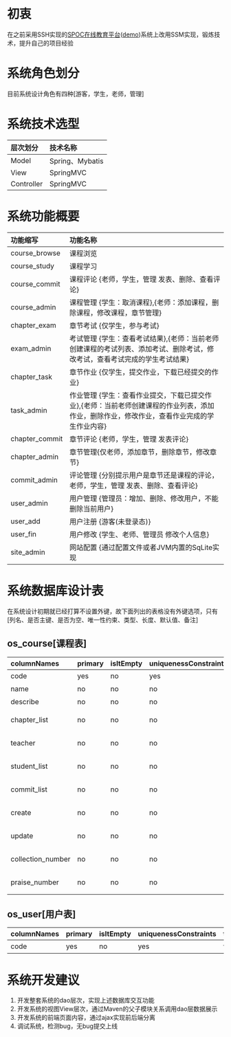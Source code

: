 # 初衷 
在之前采用SSH实现的[SPOC在线教育平台](https://github.com/biuaxia/spoc)([demo](http://spoc.javer.vip))系统上改用SSM实现，锻炼技术，提升自己的项目经验

# 系统角色划分
目前系统设计角色有四种[游客，学生，老师，管理]

# 系统技术选型
| 层次划分 | 技术名称 |
| :--- | :--- |
| Model | Spring、Mybatis |
| View | SpringMVC |
| Controller | SpringMVC |

# 系统功能概要
| 功能缩写 | 功能名称 |
| :--- | :--- |
| course_browse | 课程浏览 |
| course_study | 课程学习 |
| course_commit | 课程评论 {老师，学生，管理 发表、删除、查看评论} |
| course_admin | 课程管理 {学生：取消课程},{老师：添加课程，删除课程，修改课程，章节管理} |
| chapter_exam | 章节考试 {仅学生，参与考试} |
| exam_admin | 考试管理 {学生：查看考试结果},{老师：当前老师创建课程的考试列表、添加考试、删除考试，修改考试，查看考试完成的学生考试结果} |
| chapter_task | 章节作业 {仅学生，提交作业，下载已经提交的作业} |
| task_admin | 作业管理 {学生：查看作业提交，下载已提交作业},{老师：当前老师创建课程的作业列表，添加作业，删除作业，修改作业，查看作业完成的学生作业内容} |
| chapter_commit | 章节评论 {老师，学生，管理 发表评论} |
| chapter_admin | 章节管理{仅老师，添加章节，删除章节，修改章节} |
| commit_admin | 评论管理 {分别提示用户是章节还是课程的评论，老师，学生，管理 发表、删除、查看评论} |
| user_admin | 用户管理 {管理员：增加、删除、修改用户，不能删除当前用户} |
| user_add | 用户注册 {游客(未登录态)} |
| user_fin | 用户修改 {学生、老师、管理员 修改个人信息} |
| site_admin | 网站配置 {通过配置文件或者JVM内置的SqLite实现|仅管理，网站一些常用配置} |

# 系统数据库设计表
在系统设计初期就已经打算不设置外键，故下面列出的表格没有外键选项，只有[列名、是否主键、是否为空、唯一性约束、类型、长度、默认值、备注]
## os_course[课程表]
| columnNames | primary | isItEmpty | uniquenessConstraints | type | length | defaultValue | remarks |
| :--- | :--- | :--- | :--- | :--- | :--- | :--- | :--- |
| code | yes | no | yes | varchar | 8 | RandomUtil.randStr(8) | 课程代码 |
| name | no | no | no | varchar | 62 | '默认课程名，请修改' | 课程名称 |
| describe | no | no | no | text | 0 | '请添加课程描述' | 课程描述 |
| chapter_list | no | no | no | varchar | 255 | null | 课程章节集合 |
| teacher | no | no | no | int | 8 | 10241024 | 创建课程老师 |
| student_list | no | no | no | varchar | 255 | null | 课程学习学生集合 |
| commit_list | no | no | no | varchar | 255 | null | 课程评论列表 |
| create | no | no | no | varchar | 19 | '2008-12-12 12:12:12' | 创建课程时间 | 
| update | no | no | no | varchar | 19 | '2008-12-12 12:12:12' | 课程修改时间 | 
| collection_number | no | no | no | varchar | 19 | '2008-12-12 12:12:12' | 课程收藏数 | 
| praise_number | no | no | no | varchar | 19 | '2008-12-12 12:12:12' | 课程点赞数 | 

## os_user[用户表]
| columnNames | primary | isItEmpty | uniquenessConstraints | type | length | defaultValue | remarks |
| :--- | :--- | :--- | :--- | :--- | :--- | :--- | :--- |
| code | yes | no | yes | varchar | 8 | RandomUtil.randStr(8) | 课程代码 |


# 系统开发建议
1. 开发整套系统的dao层次，实现上述数据库交互功能
2. 开发系统的视图View层次，通过Maven的父子模块关系调用dao层数据展示
3. 开发系统的前端页面内容，通过ajax实现前后端分离
4. 调试系统，检测bug，无bug提交上线